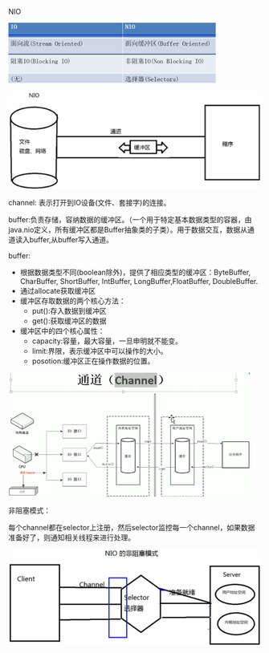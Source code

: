 NIO

![election_48](assets/Selection_485.png)

![election_48](assets/Selection_484.png)

channel: 表示打开到IO设备(文件、套接字)的连接。

buffer:负责存储，容纳数据的缓冲区。（一个用于特定基本数据类型的容器，由java.nio定义，所有缓冲区都是Buffer抽象类的子类）。用于数据交互，数据从通道读入buffer,从buffer写入通道。



buffer:

- 根据数据类型不同(boolean除外)，提供了相应类型的缓冲区：ByteBuffer, CharBuffer, ShortBuffer, IntBuffer, LongBuffer,FloatBuffer, DoubleBuffer.
- 通过allocate获取缓冲区
- 缓冲区存取数据的两个核心方法：
  - put():存入数据到缓冲区
  - get():获取缓冲区的数据
- 缓冲区中的四个核心属性：
  - capacity:容量，最大容量，一旦申明就不能变。
  - limit:界限，表示缓冲区中可以操作的大小。
  - posotion:缓冲区正在操作数据的位置。



![election_48](assets/Selection_486.png)

非阻塞模式：

每个channel都在selector上注册，然后selector监控每一个channel，如果数据准备好了，则通知相关线程来进行处理。

![election_48](assets/Selection_487.png)

